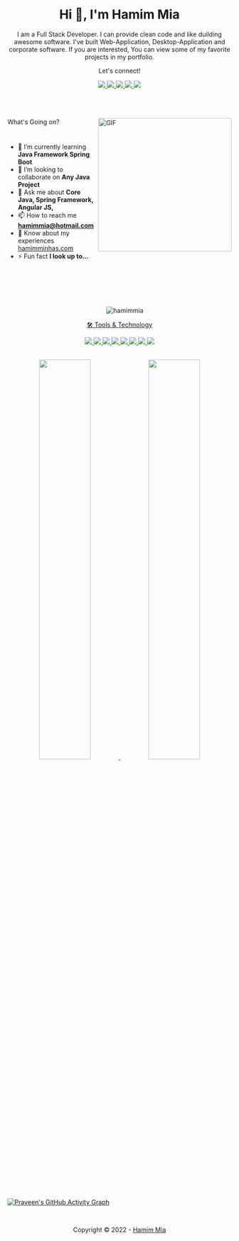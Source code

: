 <h1 align="center">Hi 👋, I'm Hamim Mia</h1>
<p align="center">I am a Full Stack Developer. I can provide clean code and like duilding awesome software. 
I've built Web-Application, Desktop-Application and corporate software. If you are interested, You can view some 
of my favorite projects in my portfolio.</p>

<div align="center">
<p align="center">Let's connect!</p>
<a href="https://twitter.com/Hamim_minhas">
    <img src="https://img.shields.io/badge/Twitter-1DA1F2?style=for-the-badge&logo=twitter&logoColor=white" />
</a>

<a href="https://www.instagram.com/Hamim_minhas/">
    <img src="https://img.shields.io/badge/Instagram-E4405F?style=for-the-badge&logo=instagram&logoColor=white" />
</a>

<a href="https://www.linkedin.com/in/hamimminhas/">
    <img src="https://img.shields.io/badge/linkedin-%230077B5.svg?&style=for-the-badge&logo=linkedin&logoColor=white" />
</a>

<a href="https://hamimminhas.com/">
    <img src="https://img.shields.io/badge/Medium-12100E?style=for-the-badge&logo=medium&logoColor=white" />
</a>

<a href="https://www.facebook.com/hamimminhas/">
    <img src="https://img.shields.io/badge/Facebook-1877F2?style=for-the-badge&logo=facebook&logoColor=white" />
</a>


</div>



</a>
</p>
</br>
</br></br>
<img align="right" alt="GIF" src="http://hamimminhas.com/Github.png" width="300" height="300" />
What's Going on?
<h1 align="left"></h1>

- 🌱 I’m currently learning **Java Framework Spring Boot**
- 👯 I’m looking to collaborate on **Any Java Project**
- 💬 Ask me about **Core Java, Spring Framework, Angular JS,**
- 📫 How to reach me **hamimmia@hotmail.com**
- 📄 Know about my experiences [hamimminhas.com](hamimminhas.com)
- ⚡ Fun fact **I look up to…**
</br></br></br></br></br>
</br><p align="center"> <img src="https://komarev.com/ghpvc/?username=hamimmia&label=Profile%20views&color=0e75b6&style=flat" alt="hamimmia" /> 
<a href="https://avatars.githubusercontent.com/u/61078087?v=4" target="blank"></br>

<div align="center">
<p align="center">🛠 Tools & Technology</p>

<img src="https://img.shields.io/badge/Flutter-02569B?style=for-the-badge&logo=flutter&logoColor=white" />
<img src="https://img.shields.io/badge/Dart-0175C2?style=for-the-badge&logo=dart&logoColor=white" />
<img src="https://img.shields.io/badge/firebase-ffca28?style=for-the-badge&logo=firebase&logoColor=black" />
<img src="https://img.shields.io/badge/java-ffffff?style=for-the-badge&logo=java&logoColor=black" />
<img src="https://img.shields.io/badge/spring-green?style=for-the-badge&logo=spring&logoColor=black" />
<img src="https://img.shields.io/badge/mysql-00758F?style=for-the-badge&logo=mysql&logoColor=white" />
<img src="https://img.shields.io/badge/Git-F05032?style=for-the-badge&logo=git&logoColor=white" />
<img src="https://img.shields.io/badge/Adobe%20XD-FF61F6?style=for-the-badge&logo=Adobe%20XD&logoColor=white" />

</div>
</br>



<p align="center">
  <img width="48%" src="https://github-readme-stats.vercel.app/api?username=hamimmia&show_icons=true&theme=tokyonight" />
  <img width="48%" src="https://github-readme-streak-stats.herokuapp.com/?user=hamimmia&theme=tokyonight" />
</p>


[![Praveen's GitHub Activity Graph](https://activity-graph.herokuapp.com/graph?username=hamimmia&theme=xcode)](https://git.io/hamimmia) 

</br>
<p align="center">Copyright © 2022 - <a href="https://github.com/HamimMia">Hamim Mia</a></p>
